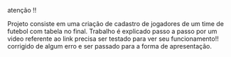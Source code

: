 atenção !! 

Projeto consiste em uma criação de cadastro de jogadores de um time de futebol com tabela no final. 
Trabalho é explicado passo a passo por um video referente ao link 
precisa ser testado para ver seu funcionamento!! 
corrigido de algum erro e ser passado para a forma de apresentação. 
